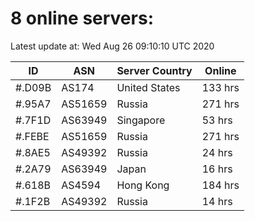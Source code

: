 # 8 online servers:

Latest update at: Wed Aug 26 09:10:10 UTC 2020

| ID | ASN | Server Country | Online |
| -- | --- | -------------- | ------ |
| #.D09B | AS174 | United States | 133 hrs |
| #.95A7 | AS51659 | Russia | 271 hrs |
| #.7F1D | AS63949 | Singapore | 53 hrs |
| #.FEBE | AS51659 | Russia | 271 hrs |
| #.8AE5 | AS49392 | Russia | 24 hrs |
| #.2A79 | AS63949 | Japan | 16 hrs |
| #.618B | AS4594 | Hong Kong | 184 hrs |
| #.1F2B | AS49392 | Russia | 14 hrs |

